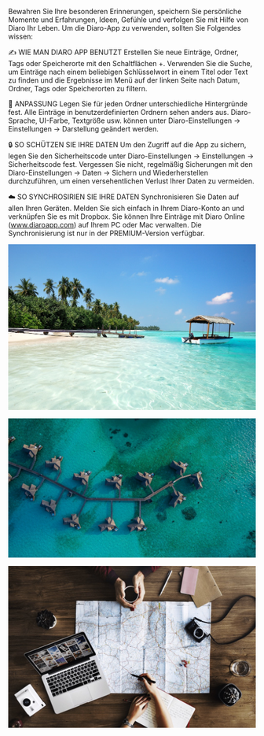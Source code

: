 Bewahren Sie Ihre besonderen Erinnerungen, speichern Sie persönliche Momente und Erfahrungen, Ideen, Gefühle und verfolgen Sie mit Hilfe von Diaro Ihr Leben. 
Um die Diaro-App zu verwenden, sollten Sie Folgendes wissen: 

✍ WIE MAN DIARO APP BENUTZT 
Erstellen Sie neue Einträge, Ordner, Tags oder Speicherorte mit den Schaltflächen +. 
Verwenden Sie die Suche, um Einträge nach einem beliebigen Schlüsselwort in einem Titel oder Text zu finden und die Ergebnisse im Menü auf der linken Seite nach Datum, Ordner, Tags oder Speicherorten zu filtern. 

🎨 ANPASSUNG 
Legen Sie für jeden Ordner unterschiedliche Hintergründe fest. 
Alle Einträge in benutzerdefinierten Ordnern sehen anders aus. 
Diaro-Sprache, UI-Farbe, Textgröße usw. können unter Diaro-Einstellungen -> Einstellungen -> Darstellung geändert werden. 

🔒 SO SCHÜTZEN SIE IHRE DATEN 
Um den Zugriff auf die App zu sichern, legen Sie den Sicherheitscode unter Diaro-Einstellungen -> Einstellungen -> Sicherheitscode fest. 
Vergessen Sie nicht, regelmäßig Sicherungen mit den Diaro-Einstellungen -> Daten -> Sichern und Wiederherstellen durchzuführen, um einen versehentlichen Verlust Ihrer Daten zu vermeiden. 

☁️ SO SYNCHROSIRIEN SIE IHRE DATEN 
Synchronisieren Sie Daten auf allen Ihren Geräten. Melden Sie sich einfach in Ihrem Diaro-Konto an und verknüpfen Sie es mit Dropbox. 
Sie können Ihre Einträge mit Diaro Online (www.diaroapp.com) auf Ihrem PC oder Mac verwalten. 
Die Synchronisierung ist nur in der PREMIUM-Version verfügbar.

![entry_demo_image1.jpg](entry_demo_image1.jpg)

![entry_demo_image2.jpg](entry_demo_image2.jpg)

![entry_demo_image3.jpg](entry_demo_image3.jpg)